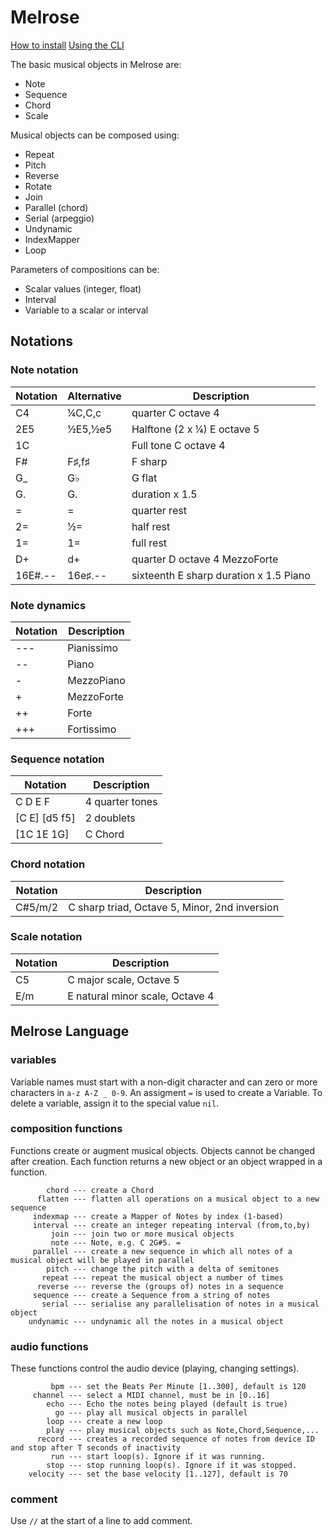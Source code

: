 # Melrose

[How to install](install.html)
[Using the CLI](cli.html)

The basic musical objects in Melrose are:

- Note
- Sequence
- Chord
- Scale

Musical objects can be composed using:

- Repeat
- Pitch
- Reverse
- Rotate
- Join
- Parallel (chord)
- Serial (arpeggio)
- Undynamic
- IndexMapper
- Loop

Parameters of compositions can be:

- Scalar values (integer, float)
- Interval
- Variable to a scalar or interval

## Notations

### Note notation

| Notation | Alternative | Description 
|----------|-------|-------------
| C4       | ¼C,C,c  | quarter C octave 4 
| 2E5      | ½E5,½e5 | Halftone (2 x ¼) E octave 5
| 1C       |        | Full tone C octave 4
| F#       | F♯,f♯  | F sharp
| G_       | G♭    | G flat
| G.       | G.    | duration x 1.5 
| =        | =     | quarter rest
| 2=       | ½=    | half rest
| 1=       | 1=    | full rest
| D+       | d+    | quarter D octave 4 MezzoForte
| 16E#.--  | 16e♯.-- | sixteenth E sharp duration x 1.5 Piano

### Note dynamics

| Notation    | Description
|-------------|---
| --- |Pianissimo
| --	|Piano
| -	  |MezzoPiano
| +	  |MezzoForte
| ++	|Forte
| +++ |Fortissimo

### Sequence notation

| Notation    | Description
|-------------|---
| C D E F       | 4 quarter tones
| [C E] [d5 f5] | 2 doublets
| [1C 1E 1G]    | C Chord

### Chord notation

| Notation    | Description
|-------------|---
| C#5/m/2     | C sharp triad, Octave 5, Minor, 2nd inversion

### Scale notation

| Notation    | Description
|-------------|---
| C5          | C major scale, Octave 5
| E/m         | E natural minor scale, Octave 4

## Melrose Language

### variables

Variable names must start with a non-digit character and can zero or more characters in `a-z A-Z _ 0-9`.
An assigment `=` is used to create a Variable.
To delete a variable, assign it to the special value `nil`.

### composition functions

Functions create or augment musical objects. 
Objects cannot be changed after creation.
Each function returns a new object or an object wrapped in a function.

            chord --- create a Chord
          flatten --- flatten all operations on a musical object to a new sequence
         indexmap --- create a Mapper of Notes by index (1-based)
         interval --- create an integer repeating interval (from,to,by)
             join --- join two or more musical objects
             note --- Note, e.g. C 2G#5. =
         parallel --- create a new sequence in which all notes of a musical object will be played in parallel
            pitch --- change the pitch with a delta of semitones
           repeat --- repeat the musical object a number of times
          reverse --- reverse the (groups of) notes in a sequence
         sequence --- create a Sequence from a string of notes
           serial --- serialise any parallelisation of notes in a musical object
        undynamic --- undynamic all the notes in a musical object

### audio functions

These functions control the audio device (playing, changing settings).

             bpm --- set the Beats Per Minute [1..300], default is 120
         channel --- select a MIDI channel, must be in [0..16]
            echo --- Echo the notes being played (default is true)
              go --- play all musical objects in parallel
            loop --- create a new loop
            play --- play musical objects such as Note,Chord,Sequence,...
          record --- creates a recorded sequence of notes from device ID and stop after T seconds of inactivity
             run --- start loop(s). Ignore if it was running.
            stop --- stop running loop(s). Ignore if it was stopped.
        velocity --- set the base velocity [1..127], default is 70

### comment

Use `//` at the start of a line to add comment.